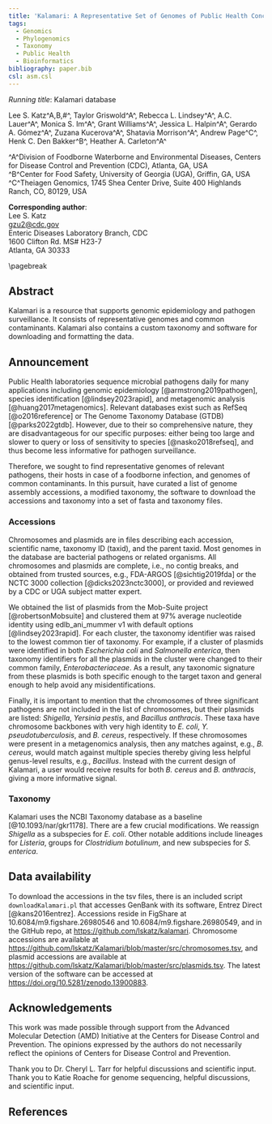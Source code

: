 ```yaml
---
title: 'Kalamari: A Representative Set of Genomes of Public Health Concern'
tags:
  - Genomics
  - Phylogenomics
  - Taxonomy
  - Public Health
  - Bioinformatics
bibliography: paper.bib
csl: asm.csl
---
```


_Running title_: Kalamari database

  Lee S. Katz^A,B,#^,
  Taylor Griswold^A^,
  Rebecca L. Lindsey^A^,
  A.C. Lauer^A^,
  Monica S. Im^A^,
  Grant Williams^A^,
  Jessica L. Halpin^A^,
  Gerardo A. Gómez^A^,
  Zuzana Kucerova^A^,
  Shatavia Morrison^A^,
  Andrew Page^C^,
  Henk C. Den Bakker^B^,
  Heather A. Carleton^A^

^A^Division of Foodborne Waterborne and Environmental Diseases, Centers for Disease Control and Prevention (CDC), Atlanta, GA, USA  
^B^Center for Food Safety, University of Georgia (UGA), Griffin, GA, USA  
^C^Theiagen Genomics, 1745 Shea Center Drive, Suite 400 Highlands Ranch, CO, 80129, USA  

**Corresponding author**:  
Lee S. Katz  
<gzu2@cdc.gov>  
Enteric Diseases Laboratory Branch, CDC  
1600 Clifton Rd. MS# H23-7  
Atlanta, GA 30333

\pagebreak

## Abstract

Kalamari is a resource that supports genomic epidemiology and pathogen surveillance.
It consists of representative genomes and common contaminants.
Kalamari also contains a custom taxonomy and software for downloading and formatting the data.

## Announcement

Public Health laboratories sequence microbial pathogens daily for many applications including genomic epidemiology [@armstrong2019pathogen],
species identification [@lindsey2023rapid],
and metagenomic analysis [@huang2017metagenomics].
Relevant databases exist such as RefSeq [@o2016reference] or The Genome Taxonomy Database (GTDB) [@parks2022gtdb].
However, due to their so comprehensive nature,
they are disadvantageous for our specific purposes:
either being too large and slower to query or loss of sensitivity to species [@nasko2018refseq], and thus become less informative for pathogen surveillance.

Therefore, we sought to find representative genomes of relevant pathogens, their hosts in case of a foodborne infection, and genomes of common contaminants.
In this pursuit, have curated a list of genome assembly accessions, a modified taxonomy, the software to download the accessions and taxonomy into a set of fasta and taxonomy files.

### Accessions

Chromosomes and plasmids are in files describing each accession, scientific name, taxonomy ID (taxid), and the parent taxid.
Most genomes in the database are bacterial pathogens or related organisms.
All chromosomes and plasmids are complete, i.e., no contig breaks,
and obtained from trusted sources, e.g., FDA-ARGOS [@sichtig2019fda] or the NCTC 3000 collection [@dicks2023nctc3000], or provided and reviewed by a CDC or UGA subject matter expert.

We obtained the list of plasmids from the Mob-Suite project [@robertsonMobsuite]
and clustered them at 97% average nucleotide identity using edlb_ani_mummer v1 with default options [@lindsey2023rapid].
For each cluster, the taxonomy identifier was raised to the lowest common tier of taxonomy.
For example, if a cluster of plasmids were identified in both _Escherichia coli_ and _Salmonella enterica_, then taxonomy identifiers for all the plasmids in the cluster were changed to their common family, _Enterobacteriaceae_.
As a result, any taxonomic signature from these plasmids
is both specific enough to the target taxon and general enough to help avoid any misidentifications.

Finally, it is important to mention that the chromosomes of three significant pathogens are not included in the list of chromosomes, but their plasmids are listed:
_Shigella_, _Yersinia pestis_, and _Bacillus anthracis_.
These taxa have chromosome backbones with very high identity to
_E. coli_, _Y. pseudotuberculosis_, and _B. cereus_, respectively.
If these chromosomes were present in a metagenomics analysis,
then any matches against, e.g., _B. cereus_, would match against multiple species thereby giving less helpful genus-level results, e.g., _Bacillus_.
Instead with the current design of Kalamari, a user would receive results
for both _B. cereus_ and _B. anthracis_, giving a more informative signal.

### Taxonomy

Kalamari uses the NCBI Taxonomy database as a baseline [@10.1093/nar/gkr1178].
There are a few crucial modifications.
We reassign _Shigella_ as a subspecies for _E. coli_.
Other notable additions include lineages for _Listeria_,
groups for _Clostridium botulinum_,
and new subspecies for _S. enterica_.

## Data availability

To download the accessions in the tsv files, there is an included script
`downloadKalamari.pl` that accesses GenBank with its software, Entrez Direct [@kans2016entrez].
Accessions reside in FigShare at
10.6084/m9.figshare.26980546
and 10.6084/m9.figshare.26980549,
and in the GitHub repo, at <https://github.com/lskatz/kalamari>.
Chromosome accessions are available at <https://github.com/lskatz/Kalamari/blob/master/src/chromosomes.tsv>,
and plasmid accessions are available at <https://github.com/lskatz/Kalamari/blob/master/src/plasmids.tsv>.
The latest version of the software can be accessed at <https://doi.org/10.5281/zenodo.13900883>.

## Acknowledgements

This work was made possible through support from the Advanced Molecular Detection (AMD) Initiative at the Centers for Disease Control and Prevention.
The opinions expressed by the authors do not necessarily reflect the opinions of Centers for Disease Control and Prevention.

Thank you to Dr. Cheryl L. Tarr for helpful discussions and scientific input.
Thank you to Katie Roache for genome sequencing, helpful discussions, and scientific input.

## References
